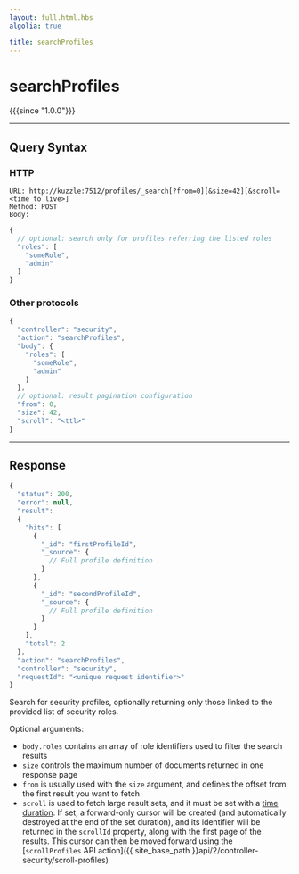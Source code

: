 ```yaml
---
layout: full.html.hbs
algolia: true

title: searchProfiles
---
```



# searchProfiles

{{{since "1.0.0"}}}


---

## Query Syntax

### HTTP

```http
URL: http://kuzzle:7512/profiles/_search[?from=0][&size=42][&scroll=<time to live>]
Method: POST  
Body:
```

```js
{
  // optional: search only for profiles referring the listed roles
  "roles": [
    "someRole",
    "admin"
  ]
}
```

### Other protocols

```js
{
  "controller": "security",
  "action": "searchProfiles",
  "body": {
    "roles": [
      "someRole",
      "admin"
    ]
  },
  // optional: result pagination configuration
  "from": 0,
  "size": 42,
  "scroll": "<ttl>"
}
```

---

## Response

```javascript
{
  "status": 200,                     
  "error": null,                     
  "result":
  {
    "hits": [
      {
        "_id": "firstProfileId",
        "_source": {
          // Full profile definition
        }
      },
      {
        "_id": "secondProfileId",
        "_source": {
          // Full profile definition
        }
      }
    ],
    "total": 2
  },
  "action": "searchProfiles",
  "controller": "security",
  "requestId": "<unique request identifier>"
}
```

Search for security profiles, optionally returning only those linked to the provided list of security roles.


Optional arguments:

* `body.roles` contains an array of role identifiers used to filter the search results
* `size` controls the maximum number of documents returned in one response page
* `from` is usually used with the `size` argument, and defines the offset from the first result you want to fetch
* `scroll` is used to fetch large result sets, and it must be set with a [time duration](https://www.elastic.co/guide/en/elasticsearch/reference/5.4/common-options.html#time-units). If set, a forward-only cursor will be created (and automatically destroyed at the end of the set duration), and its identifier will be returned in the `scrollId` property, along with the first page of the results. This cursor can then be moved forward using the [`scrollProfiles` API action]({{ site_base_path }}api/2/controller-security/scroll-profiles)
